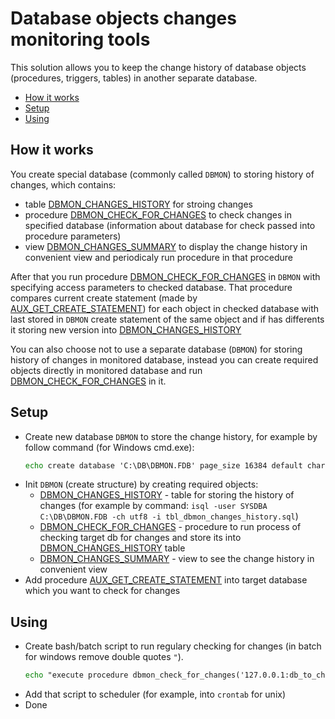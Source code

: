 # Database objects changes monitoring tools

This solution allows you to keep the change history of database objects (procedures, triggers, tables)
in another separate database.

<!-- MarkdownTOC autolink="true" lowercase="all" uri_encoding="false" -->

- [How it works](#how-it-works)
- [Setup](#setup)
- [Using](#using)

<!-- /MarkdownTOC -->


## How it works

You create special database (commonly called `DBMON`) to storing history of changes,
which contains:

- table [DBMON_CHANGES_HISTORY][] for stroing changes
- procedure [DBMON_CHECK_FOR_CHANGES][] to check changes in specified database
(information about database for check passed into procedure parameters)
- view [DBMON_CHANGES_SUMMARY][] to display the change history in convenient view
and periodicaly run procedure in that procedure

After that you run procedure [DBMON_CHECK_FOR_CHANGES][] in `DBMON`
with specifying access parameters to checked database.
That procedure compares current create statement (made by [AUX_GET_CREATE_STATEMENT][])
for each object in checked database with last stored in `DBMON` create statement of the same object
and if has differents it storing new version into [DBMON_CHANGES_HISTORY][]

You can also choose not to use a separate database (`DBMON`) for storing history of changes in monitored database,
instead you can create required objects directly in monitored database and run [DBMON_CHECK_FOR_CHANGES][] in it.


## Setup

- Create new database `DBMON` to store the change history, for example by follow command (for Windows cmd.exe):
    ```cmd
    echo create database 'C:\DB\DBMON.FDB' page_size 16384 default character set win1251; commit; | isql -user SYSDBA
    ```
- Init `DBMON` (create structure) by creating required objects:
    - [DBMON_CHANGES_HISTORY][] - table for storing the history of changes
    (for example by command: `isql -user SYSDBA C:\DB\DBMON.FDB -ch utf8 -i tbl_dbmon_changes_history.sql`)
    - [DBMON_CHECK_FOR_CHANGES][] - procedure to run process of checking target db for changes
    and store its into [DBMON_CHANGES_HISTORY][] table
    - [DBMON_CHANGES_SUMMARY][] - view to see the change history in convenient view
- Add procedure [AUX_GET_CREATE_STATEMENT][] into target database which you want to check for changes


## Using

- Create bash/batch script to run regulary checking for changes (in batch for windows remove double quotes `"`).
    ```cmd
    echo "execute procedure dbmon_check_for_changes('127.0.0.1:db_to_check', 'SYSDBA', 'masterkey');" | isql -user SYSDBA C:\DB\DBMON.FDB
    ```
- Add that script to scheduler (for example, into `crontab` for unix)
- Done


[DBMON_CHANGES_HISTORY]: tbl_dbmon_changes_history.sql
[DBMON_CHECK_FOR_CHANGES]: prc_dbmon_check_for_changes.sql
[DBMON_CHANGES_SUMMARY]: view_dbmon_changes_summary.sql
[AUX_GET_CREATE_STATEMENT]: ../prc_aux_get_create_statement.sql
